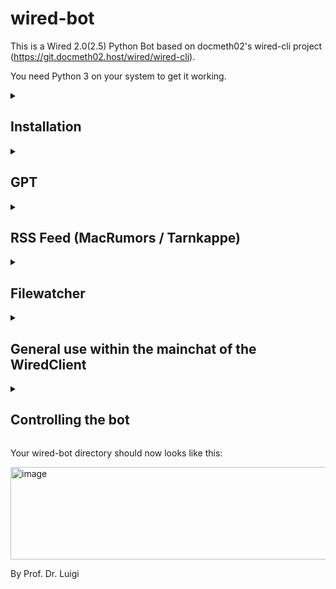 # wired-bot

This is a Wired 2.0(2.5) Python Bot based on docmeth02's wired-cli project (https://git.docmeth02.host/wired/wired-cli).

You need Python 3 on your system to get it working.

<details>
<summary>
<h2>
Installation
</h2>
</summary>

	git clone https://github.com/ProfDrLuigi/wired-bot
 	git clone https://git.docmeth02.host/wired/wired-cli

	cd wired-cli
 	
  	python3 -m venv venv
  	source venv/bin/activate  # on macOS/Linux
	# .\venv\Scripts\activate  # on Windows PowerShell
	python -m pip install --upgrade pip
 	pip3 install https://git.docmeth02.host/wired/wired-python/-/archive/master/wired-python-master.zip
  	pip install -e .
	
If you want the Watch-Dir function of the Bot you must install this Dependency too:
	
 	pip3 install watchdog

If you want the RSS Feed function of the Bot you must install this Dependency too:

	xmlstarlet
	
Example for Debian/Ubuntu & macOS

	sudo apt install xmlstarlet # Debian/Ubuntu
 	brew install xmlstarlet # macOS

If you are done change into the wired-bot dir and fit 

	wired-bot.sh
and

	wired-botctl.sh 

to your needs.

At the end you can start the bot with:

    ./wired-botctl start

</details>

<details>
<summary>
<h2>
GPT
</h2>
</summary>
	
### If you want to use GPT feature (including image generation) you need this (GPT feature is based on 'tgpt'): ###

	Install latest "Golang" (go) for your system
 	https://go.dev/dl
Compile my modified version of the original tgpt version (https://github.com/aandrew-me/tgpt)
 	
  	git clone https://github.com/ProfDrLuigi/wired-tgpt
 	cd wired-tgpt
  	bash build.sh  	
Rename your desired binary in the build folder to 

	wired-tgpt

and copy it to your wired-bot folder.

If you want to start tgpt in background you must set this in wired-bot.sh

	gpt_autostart=yes

in wired-bot.sh

</details>

<details>
<summary>
<h2>
RSS Feed (MacRumors / Tarnkappe)
</h2>
</summary>

### If you want to use RSS Feed:

If you need this feature you can enable it by typing

	./wired-bot.sh rss_on

</details>

<details>
<summary>
<h2>
Filewatcher
</h2>
</summary>

To change the Path of the folder which should be watched change the corresponding option in wired-botctl.sh

</details>

<details>
<summary>
<h2>
General use within the mainchat of the WiredClient
</h2>
</summary>

To use it in chat simply start every chat line with # e.g.

	# How are you today?
	
and wait for the reply. You can speak in every language with him.

If you want to create an Image do this e.g.

	#p Show me a picture of a cat.

If you want to extent the wirebot with functions you can edit wirebot.sh in your .wirebot Directory.

To see all possible options of the bot type

	#help

in main chat window.

</details>

<details>
<summary>
<h2>
Controlling the bot
</h2>
</summary>

	Usage:  wired-botctl [COMMAND]

	COMMAND:
	start			Start wirebot
	stop			Stop wirebot
	screen			Join screen session (To exit session press ctrl+a and than d)
	status			Show the status
	
	join_on			Activate greeting if user joined server
	join_off		Deactivate greeting if user joined server
	
	leave_on		Activate greeting if user leaved server
	leave_off		Deactivate greeting if user leaved server

	wordfilter_on		Activate wordfilter
	wordfilter_off		Deactivate wordfilfter
	
	common_reply_on		Activate talkativeness
	common_reply_off	Deactivate talkativeness	
	
	rssfeed_on		Activate RSS Newsfeed
	rssfeed_off		Deactivate RSS Newsfeed

 	gpt_on			Activate tgpt
	gpt_off			Deactivate tgpt

 </details>

Your wired-bot directory should now looks like this:

<img width="569" height="148" alt="image" src="https://github.com/user-attachments/assets/eeb9ce77-fc1f-4a58-8006-b44753cc0b49" />

By Prof. Dr. Luigi


